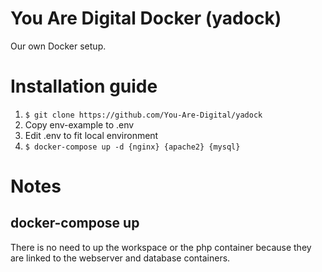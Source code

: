 # You Are Digital Docker (yadock)
Our own Docker setup.

# Installation guide
1. `$ git clone https://github.com/You-Are-Digital/yadock`
2. Copy env-example to .env
3. Edit .env to fit local environment
4. `$ docker-compose up -d {nginx} {apache2} {mysql}`

# Notes
## docker-compose up
There is no need to up the workspace or the php container because they are linked to the webserver and database containers.